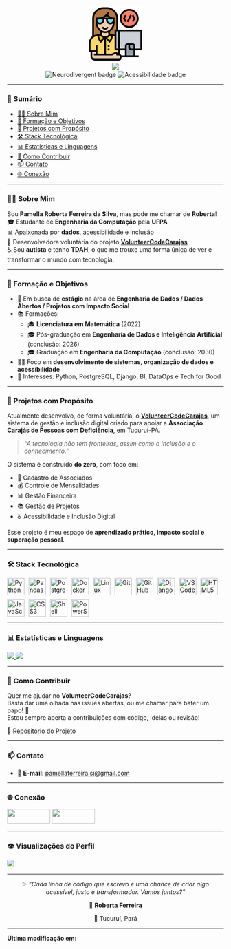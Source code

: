 <div align='center'>
    <a href="https://github.com/prfs91">
        <img src='https://github.com/prfs91/prfs91/blob/main/programador.png' height='128px' width='128px' target="_blank"><br>
        <img src="https://readme-typing-svg.herokuapp.com?color=%6495ED&center=true&vCenter=true&multiline=true&width=500&height=65&lines=Hello+Friend!;My+name+is+Roberta.">
    </a>
</div>

<div align="center">
  <img src="https://img.shields.io/badge/Neurodivergent-pride-blueviolet" alt="Neurodivergent badge" />
  <img src="https://img.shields.io/badge/Acessibilidade-Inclusão-009688" alt="Acessibilidade badge" />
</div>

---

### 📌 Sumário

- [👩‍💻 Sobre Mim](#-sobre-mim)  
- [🎯 Formação e Objetivos](#-formação-e-objetivos)  
- [🚀 Projetos com Propósito](#-projetos-com-propósito)  
- [🛠️ Stack Tecnológica](#️-stack-tecnológica)  
- [📊 Estatísticas e Linguagens](#-estatísticas-e-linguagens)  
- [🤝 Como Contribuir](#-como-contribuir)  
- [📫 Contato](#-contato)  
- [🌐 Conexão](#-conexão)  


---

### 👩‍💻 Sobre Mim

Sou **Pamella Roberta Ferreira da Silva**, mas pode me chamar de **Roberta**!  
🎓 Estudante de **Engenharia da Computação** pela **UFPA**  
📊 Apaixonada por **dados**, acessibilidade e inclusão  
🌱 Desenvolvedora voluntária do projeto [**VolunteerCodeCarajas**](https://github.com/prfs91/volunteercodecarajas)  
♿ Sou **autista** e tenho **TDAH**, o que me trouxe uma forma única de ver e transformar o mundo com tecnologia.  

---

### 🎯 Formação e Objetivos

- 🔭 Em busca de **estágio** na área de **Engenharia de Dados / Dados Abertos / Projetos com Impacto Social**  
- 📚 Formações:
  - 🎓 **Licenciatura em Matemática** (2022)
  - 🎓 Pós-graduação em **Engenharia de Dados e Inteligência Artificial** (conclusão: 2026)
  - 🎓 Graduação em **Engenharia da Computação** (conclusão: 2030)
- 👩‍🔧 Foco em **desenvolvimento de sistemas, organização de dados e acessibilidade**
- 🧠 Interesses: Python, PostgreSQL, Django, BI, DataOps e Tech for Good

---

### 🚀 Projetos com Propósito

Atualmente desenvolvo, de forma voluntária, o [**VolunteerCodeCarajas**](https://github.com/prfs91/volunteercodecarajas), um sistema de gestão e inclusão digital criado para apoiar a **Associação Carajás de Pessoas com Deficiência**, em Tucuruí-PA.  
> _“A tecnologia não tem fronteiras, assim como a inclusão e o conhecimento.”_  

O sistema é construído **do zero**, com foco em:

- 🧾 Cadastro de Associados  
- 💰 Controle de Mensalidades  
- 📊 Gestão Financeira  
- 📚 Gestão de Projetos  
- ♿ Acessibilidade e Inclusão Digital  

Esse projeto é meu espaço de **aprendizado prático, impacto social e superação pessoal**.

---

### 🛠️ Stack Tecnológica

<div style="display: flex; gap: 10px; flex-wrap: wrap;">
  <!-- Linguagens e bibliotecas essenciais para Engenharia de Dados -->
  <img src="https://cdn.jsdelivr.net/gh/devicons/devicon/icons/python/python-original.svg" width="40" height="40" title="Python" />
  <img src="https://cdn.jsdelivr.net/gh/devicons/devicon/icons/pandas/pandas-original.svg" width="40" height="40" title="Pandas" />
  <img src="https://cdn.jsdelivr.net/gh/devicons/devicon/icons/postgresql/postgresql-original.svg" width="40" height="40" title="PostgreSQL" />
  <img src="https://cdn.jsdelivr.net/gh/devicons/devicon/icons/docker/docker-original.svg" width="40" height="40" title="Docker" />
  <img src="https://cdn.jsdelivr.net/gh/devicons/devicon/icons/linux/linux-original.svg" width="40" height="40" title="Linux" />
  <img src="https://cdn.jsdelivr.net/gh/devicons/devicon/icons/git/git-original.svg" width="40" height="40" title="Git" />
  <img src="https://cdn.jsdelivr.net/gh/devicons/devicon/icons/github/github-original.svg" width="40" height="40" title="GitHub" />

  <!-- Ferramentas de desenvolvimento e web -->
  <img src="https://cdn.jsdelivr.net/gh/devicons/devicon/icons/django/django-plain.svg" width="40" height="40" title="Django" />
  <img src="https://cdn.jsdelivr.net/gh/devicons/devicon/icons/vscode/vscode-original.svg" width="40" height="40" title="VS Code" />

  <!-- Front-end e scripts -->
  <img src="https://cdn.jsdelivr.net/gh/devicons/devicon/icons/html5/html5-original.svg" width="40" height="40" title="HTML5" />
  <img src="https://cdn.jsdelivr.net/gh/devicons/devicon/icons/javascript/javascript-original.svg" width="40" height="40" title="JavaScript" />
  <img src="https://cdn.jsdelivr.net/gh/devicons/devicon/icons/css3/css3-original.svg" width="40" height="40" title="CSS3" />
  <img src="https://cdn.jsdelivr.net/gh/devicons/devicon/icons/bash/bash-original.svg" width="40" height="40" title="Shell Script" />
  <img src="https://cdn.jsdelivr.net/gh/devicons/devicon/icons/windows8/windows8-original.svg" width="40" height="40" title="PowerShell" />
</div>

---

### 📊 Estatísticas e Linguagens

<div>
  <a href="https://github.com/prfs91">
    <img height="150em" src="https://github-readme-stats-git-masterrstaa-rickstaa.vercel.app/api?username=prfs91&show_icons=true&theme=dark&include_all_commits=true&count_private=true"/>
    <img height="150em" src="https://github-readme-stats-git-masterrstaa-rickstaa.vercel.app/api/top-langs/?username=prfs91&layout=compact&langs_count=7&theme=dark"/>
  </a>
</div>

---

### 🤝 Como Contribuir

Quer me ajudar no **VolunteerCodeCarajas**?  
Basta dar uma olhada nas issues abertas, ou me chamar para bater um papo! 💬  
Estou sempre aberta a contribuições com código, ideias ou revisão!

🔗 [Repositório do Projeto](https://github.com/prfs91/volunteercodecarajas)

---

### 📫 Contato

- 📧 **E-mail**: pamellaferreira.si@gmail.com  

---

### 🌐 Conexão

<p align="left">
  <a href = "https://discordapp.com/users/712375825609130024/"><img width="100" height="34" src="https://cdn.arstechnica.net/wp-content/uploads/2017/08/Discord-LogoWordmark-Color.png"/></a>
  <a href = "https://www.linkedin.com/in/robertaferreira91/"><img width="100" height="34" src="https://img.shields.io/badge/LinkedIn-0077B5?style=for-the-badge&logo=linkedin&logoColor=white"/></a>
</p>

---

### 👁️ Visualizações do Perfil

<a href="https://github.com/prfs91">
    <img src="https://komarev.com/ghpvc/?username=prfs91&color=blue&style=flat">
</a>

---

<div align="center">
  <p>✨ <em>"Cada linha de código que escrevo é uma chance de criar algo acessível, justo e transformador. Vamos juntos?"</em></p>
  <p>💙 <strong>Roberta Ferreira</strong></p>
  <p>📍 Tucuruí, Pará</p>
</div>

---

**Última modificação em:**
